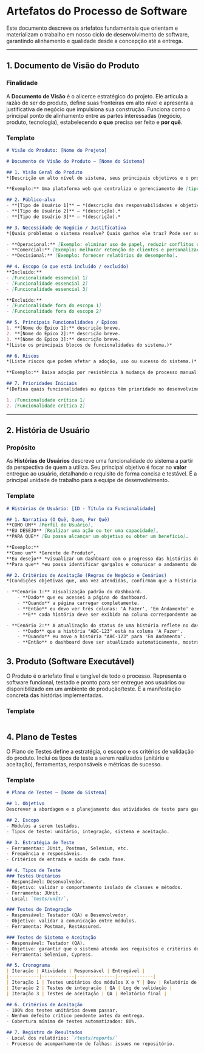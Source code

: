 # Artefatos do Processo de Software

Este documento descreve os artefatos fundamentais que orientam e materializam o trabalho em nosso ciclo de desenvolvimento de software, garantindo alinhamento e qualidade desde a concepção até a entrega.

---

## 1. Documento de Visão do Produto

### Finalidade
A **Documento de Visão** é o alicerce estratégico do projeto. Ele articula a razão de ser do produto, define suas fronteiras em alto nível e apresenta a justificativa de negócio que impulsiona sua construção. Funciona como o principal ponto de alinhamento entre as partes interessadas (negócio, produto, tecnologia), estabelecendo **o que** precisa ser feito e **por quê**.

### Template

```markdown
# Visão do Produto: [Nome do Projeto]

# Documento de Visão do Produto — [Nome do Sistema]

## 1. Visão Geral do Produto
*(Descrição em alto nível do sistema, seus principais objetivos e o problema que resolve. Destaque o diferencial ou propósito central.)*  

**Exemplo:** Uma plataforma web que centraliza o gerenciamento de [tipo de negócio], incluindo cadastro de entidades principais, configuração de serviços, agenda, histórico e controle de status.

## 2. Público-alvo
- **[Tipo de Usuário 1]** — *(descrição das responsabilidades e objetivos deste ator dentro do sistema).*  
- **[Tipo de Usuário 2]** — *(descrição).*  
- **[Tipo de Usuário 3]** — *(descrição).*  

## 3. Necessidade de Negócio / Justificativa
*(Quais problemas o sistema resolve? Quais ganhos ele traz? Pode ser separado em dimensões como Operacional, Comercial, Decisional, etc.)*  

- **Operacional:** [Exemplo: eliminar uso de papel, reduzir conflitos de horário].  
- **Comercial:** [Exemplo: melhorar retenção de clientes e personalização de atendimento].  
- **Decisional:** [Exemplo: fornecer relatórios de desempenho].  

## 4. Escopo (o que está incluído / excluído)
**Incluído:**  
- [Funcionalidade essencial 1]  
- [Funcionalidade essencial 2]  
- [Funcionalidade essencial 3]  

**Excluído:**  
- [Funcionalidade fora do escopo 1]  
- [Funcionalidade fora do escopo 2]  

## 5. Principais Funcionalidades / Épicos
1. **[Nome do Épico 1]:** descrição breve.  
2. **[Nome do Épico 2]:** descrição breve.  
3. **[Nome do Épico 3]:** descrição breve.  
*(Liste os principais blocos de funcionalidades do sistema.)*  

## 6. Riscos
*(Liste riscos que podem afetar a adoção, uso ou sucesso do sistema.)*  

**Exemplo:** Baixa adoção por resistência à mudança de processo manual.  

## 7. Prioridades Iniciais
*(Defina quais funcionalidades ou épicos têm prioridade no desenvolvimento inicial.)*  

1. [Funcionalidade crítica 1]  
2. [Funcionalidade crítica 2]  


```

---

## 2. História de Usuário

### Propósito
As **Histórias de Usuários** descreve uma funcionalidade do sistema a partir da perspectiva de quem a utiliza. Seu principal objetivo é focar no **valor** entregue ao usuário, detalhando o requisito de forma concisa e testável. É a principal unidade de trabalho para a equipe de desenvolvimento.

### Template

```markdown
# Histórias de Usuário: [ID - Título da Funcionalidade]

## 1. Narrativa (O Quê, Quem, Por Quê)
**COMO UM** [Perfil de Usuário],
**EU DESEJO** [Realizar uma ação ou ter uma capacidade],
**PARA QUE** [Eu possa alcançar um objetivo ou obter um benefício].

**Exemplo:**
**Como um** *Gerente de Produto*,
**Eu desejo** *visualizar um dashboard com o progresso das histórias de usuário por status (A Fazer, Em Andamento, Concluído)*,
**Para que** *eu possa identificar gargalos e comunicar o andamento do projeto com mais clareza*.

## 2. Critérios de Aceitação (Regras de Negócio e Cenários)
*(Condições objetivas que, uma vez atendidas, confirmam que a história foi implementada corretamente. São a base para os testes de qualidade.)*

- **Cenário 1:** Visualização padrão do dashboard.
    - **Dado** que eu acessei a página do dashboard.
    - **Quando** a página carregar completamente.
    - **Então** eu devo ver três colunas: 'A Fazer', 'Em Andamento' e 'Concluído'.
    - **E** cada história deve ser exibida na coluna correspondente ao seu status atual.

- **Cenário 2:** A atualização do status de uma história reflete no dashboard.
    - **Dado** que a história "ABC-123" está na coluna 'A Fazer'.
    - **Quando** eu movo a história "ABC-123" para 'Em Andamento'.
    - **Então** o dashboard deve ser atualizado automaticamente, mostrando "ABC-123" na coluna 'Em Andamento'.
```

## 3. Produto (Software Executável)

O Produto é o artefato final e tangível de todo o processo. Representa o software funcional, testado e pronto para ser entregue aos usuários ou disponibilizado em um ambiente de produção/teste. É a manifestação concreta das histórias implementadas.

### Template

```markdown
```

## 4. Plano de Testes

O Plano de Testes define a estratégia, o escopo e os critérios de validação do produto.
Inclui os tipos de teste a serem realizados (unitário e aceitação), ferramentas, responsáveis e métricas de sucesso.

### Template

```markdown
# Plano de Testes — [Nome do Sistema]

## 1. Objetivo
Descrever a abordagem e o planejamento das atividades de teste para garantir que o produto atenda aos requisitos funcionais e não funcionais.

## 2. Escopo
- Módulos a serem testados.
- Tipos de teste: unitário, integração, sistema e aceitação.

## 3. Estratégia de Teste
- Ferramentas: JUnit, Postman, Selenium, etc.
- Frequência e responsáveis.
- Critérios de entrada e saída de cada fase.

## 4. Tipos de Teste
### Testes Unitários
- Responsável: Desenvolvedor.
- Objetivo: validar o comportamento isolado de classes e métodos.
- Ferramenta: JUnit.
- Local: `tests/unit/`.

### Testes de Integração
- Responsável: Testador (QA) e Desenvolvedor.
- Objetivo: validar a comunicação entre módulos.
- Ferramenta: Postman, RestAssured.

### Testes de Sistema e Aceitação
- Responsável: Testador (QA).
- Objetivo: garantir que o sistema atenda aos requisitos e critérios de aceitação.
- Ferramenta: Selenium, Cypress.

## 5. Cronograma
| Iteração | Atividade | Responsável | Entregável |
|-----------|------------|--------------|-------------|
| Iteração 1 | Testes unitários dos módulos X e Y | Dev | Relatório de execução |
| Iteração 2 | Testes de integração | QA | Log de validação |
| Iteração 3 | Testes de aceitação | QA | Relatório final |

## 6. Critérios de Aceitação
- 100% dos testes unitários devem passar.
- Nenhum defeito crítico pendente antes da entrega.
- Cobertura mínima de testes automatizados: 80%.

## 7. Registro de Resultados
- Local dos relatórios: `/tests/reports/`
- Processo de acompanhamento de falhas: issues no repositório.


```
